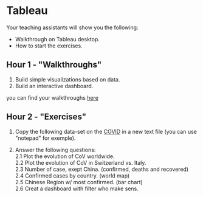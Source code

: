 # Tableau

Your teaching assistants will show you the following:
- Walkthrough on Tableau desktop.
- How to start the exercises.

## Hour 1 - "Walkthroughs"

1. Build simple visualizations based on data. 
2. Build an interactive dashboard.

you can find your walkthroughs [here](https://github.com/michalis0/Business-Intelligence-and-Analytics/blob/master/week4%20-%20Tableau/Walkthrough%20Tableau%20desktop.pdf)
## Hour 2 - "Exercises"

1. Copy the following data-set on the [COVID](https://raw.githubusercontent.com/michalis0/Business-Intelligence-and-Analytics/master/data/covid_19_data.csv) in a new text file (you can use "notepad" for exemple).

2. Answer the following questions:<br>
  2.1 Plot the evolution of CoV worldwide.<br>
  2.2 Plot the evolution of CoV in Switzerland vs. Italy.<br>
  2.3 Number of case, exept China. (confirmed, deaths and recovered)<br>
  2.4 Confirmed cases by country. (world map)<br>
  2.5 Chinese Region w/ most confirmed. (bar chart)<br>
  2.6 Creat a dashboard with filter who make sens.<br>
